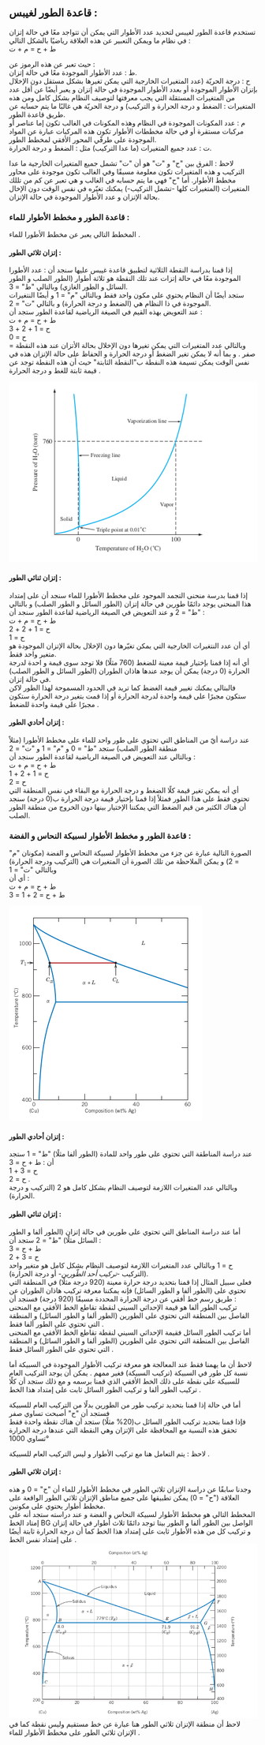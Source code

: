 ## قاعدة الطور لغيبس :

تستخدم قاعدة الطور لغيبس لتحديد عدد الأطوار التي يمكن أن تتواجد معًا في حالة إتزان في نظام ما ويمكن التعبير عن هذه العلاقة رياضيًا بالشكل التالي :  
ط + ح = م + ت  

حيث تعبر عن هذه الرموز عن :  
ط : عدد الأطوار الموجودة معًا في حالة إتزان.  
ح : درجة الحريّة (عدد المتغيرات الخارجية التي يمكن تغيرها بشكل مستقل دون الإخلال بإتزان الأطوار الموجودة أو بعدد الأطوار الموجودة في حالة إتزان و يعبر أيضًا عن أقل عدد من المتغيرات المستقلة التي يجب معرفتها لتوصيف النظام بشكل كامل ومن هذه المتغيرات : الضغط و درجة الحرارة و التركيب) و درجة الحريّة هي غالبًا ما يتم حسابه عن طريق قاعدة الطور.  
م : عدد المكونات الموجودة في النظام وهذه المكونات في الغالب تكون إما عناصر أو مركبات مستقرة أو في حالة مخططات الأطوار تكون هذه المركبات عبارة عن المواد الموجودة على طرفّي المحور الأفقي لمخطط الطور.  
ت : عدد جميع المتغيرات (ما عدا التركيب) مثل : الضغط و درجة الحرارة.   

لاحظ : الفرق بين "ح" و "ت" هو أن "ت" تشمل جميع المتغيرات الخارجية ما عدا التركيب و هذه المتغيرات تكون معلومة مسبقًا وفي الغالب تكون موجودة على محاور مخطط الأطوار.
أما "ح" فهي ما يتم حسابه في الغالب و هي تعبر عن كم من تللك المتغيرات (المتغيرات كلها -تشمل التركيب-) يمكنك تغيّره في نفس الوقت دون الإخال بحالة الإتزان و عدد الأطوار الموجودة في حالة الإتزان.  

### قاعدة الطور  و مخطط الأطوار للماء :  

المخطط التالي يعبر عن مخطط الأطورا للماء .  
#### إتزان ثلاثي الطور :  
 إذا قمنا بدراسة النقطة الثلاثية لتطبيق قاعدة غيبس عليها سنجد أن :
عدد الأطورا الموجودة معًا في حالة إتزات عند تلك النقطة هو ثلاثة أطوار (الطور الصلب و الطور السائل و الطور الغازي) وبالتالي "ط" = 3.  
ستجد أيضًا أن النظام يحتوي على مكون واحد فقط وبالتالي "م" = 1 و أيضًا النتغيرات الموجودة في ذا النظام هي (الضغط و درجة الحرارة) و بالتالي "ت" = 2.   
عند التعويض بهذه القيم في الصيغة الرياضية لقاعدة الطور ستجد أن :  
ط + ح = م + ت  
3 + ح = 1 + 2  
ح = 0    
وبالتالي عدد المتغيرات التي يمكن تغيرها دون الإخلال بحالة الأتزان عند هذه النقطة = صفر .  و بما أنه لا يمكن تغير الضغط أو درجة الحرارة و الحفاظ على حالة الإتزان هذه في نفس الوقت يمكن تسيمة هذه النقطة ب"النقطة الثابتة" حيث أن هذه النقطة توجد عن قيمة ثابتة للغط و درجة الحرارة .  

![مخطط الأطوار للماء](مرفقات/مخطط-الأطوار-للماء.png)
#### إتزان ثنائي الطور :  
إذا قمنا بدرسة منحنى التجمد الموجود على مخطط الأطورا للماء سنجد أن على إمتداد هذا المنحنى يوجد دائمًا طورين في حالة إتزان (الطور السائل و الطور الصلب) و بالتالي "ط" = 2 و عند التعويض في  الصيغة الرياضية لقاعدة الطور سنجد أن :  
ط + ح = م + ت  
2 + ح = 1 + 2  
ح = 1  
أي أن عدد النتغيرات الخارجية التي يمكن تغيّرها دون الإخلال بحالة الإتزان الموجودة هو متغير واحد فقط.  
أي أنه إذا قمنا بإختيار قيمة معينة للضغط (760 مثلًا) فلا توجد سوى قيمة و احدة لدرجة الحرارة (0 درجة) يمكن أن يوجد عندها هاذان الطوران (الطور السائل و الطور الصلب) في حالة إتزان.  
فالبتالي يمكنك تغيير قيمة الغضط كما تريد في الحدود المسموحة لهذا الطور لاكن ستكون مجبرًا على قيمة واحدة لدرجة الحرارة أو إذا قمت بتغير درحة الحرارة ستكون مجبرًا على قيمة واحدة للضغط .    

#### إتزان أحادي الطور :  

عند دراسة أيّ من المناطق التي تحتوي على طور واحد للماء على مخطط الأطورا (مثلاً منطقة الطور الصلب) ستجد "ط" = 0 و "م" = 1 و "ت" = 2   
وبالتالي عند التعويض في  الصيغة الرياضية لقاعدة الطور سنجد أن :  
ط + ح = م + ت    
1 + ح = 1 + 2    
ح = 2  
أي أنه يمكن تغير قيمة كلًا الضغط و درجة الحرارة مع البقاء في نفس المنطقة التي تحتوي فقط على هذا الطور فمثلاً إذا قمنا بإختيار قيمة درجة الحرارة ب(0 درجة) سنجد أن هناك الكثير من قيم الضغط التي يمكننا الإختيار بينها دون الخروج من منطقة الطور الصلب.    


### قاعدة الطور و مخطط الأطوار لسبيكة النحاس و الفضة  :  

الصورة التالية عبارة عن جزء من مخطط الأطوار لسبيكة النحاس و الفضة (مكونان "م" = 2) و يمكن الملاحظة من تلك الصورة أن المتغيرات هي (التركيب ودرجة الحرارة) وبالتالي "ت" = 1  
أي أن :  
ط + ح = م + ت   
ط + ح = 2 + 1 = 3   

![جزء من مخطط الأطوار لسبيكة النحاس و الفضة](مرفقات/جزء-من-مخطط-الأطوار-لسبيكة-النحاس-و-الفضة.png)

#### إتزان أحادي الطور :  
عند دراسة المناطقة التي تحتوي على طور واحد للمادة (الطور ألفا مثلًا) "ط" = 1 ستجد أن :
ط + ح = 3   
1 + ح = 3   
ح = 2 .  
وبالتالي عدد المتغيرات اللازمة لتوصيف النظام بشكل كامل هو 2 (التركيب و درجة الحرارة).    

#### إتزان ثنائي الطور :  

أما عند دراسة المناطق التي تحتوي على طورين في حالة إتزان (الطور ألفا و الطور السائل مثلًا) "ط" = 2 ستجد أن :  
ط + ح = 3   
2 + ح = 3  
ح = 1 
وبالتالي عدد المتغيرات اللازمة لتوصيف النظام بشكل كامل هو متغير واحد (التركيب -*تركيب أحد الطّورين*- أو درجة الحرارة).    
فعلى سبيل المثال إذا قمنا بتحديد درجة حرارة معينة (920 درجة مثلًا) في المنطقة التي تحتوي على (الطور ألفا و الطور السائل) فإنه يمكننا معرفة تركيب هاذان الطوران عن طريق رسم خط أفقي عن درجة الحرارة المحددة مسبقًا (920 درجة) فسنجد أن :  
تركيب الطور ألفا هو قيمة الإحداثي السيني لنقطة تقاطع الخط الأفقي مع المنحنى الفاصل بين المنطقة التي تحتوي على الطورين (الطور ألفا و الطور السائل) و المنطقة التي تحتوي على الطور ألفا فقط .  
أما تركيب الطور السائل فقيمة الإحداثي السيني لنقطة تقاطع الخط الأفقي مع المنحنى الفاصل بين المنطقة التي تحتوي على الطورين (الطور ألفا و الطور السائل) و المنطقة التي تحتوي على الطور السائل فقط .   

لاحظ أن ما يهمنا فقط عند المعالجة هو معرفة تركيب الأطوار الموجودة في السبيكة أما نسبة كل طور في السبيكة (تركيب السبيكة) فغير ممهم . 
يمكن أن يوجد التركيب العام للسبيكة على نقطة على ذلك الخط الأفقي الذي قمنا برسمه و مع ذلك ستجد أن كلًا تركيب الطور ألفا و تركيب الطور السائل ثابت على إمتداد هذا الخط .  


أما في حالة إذا قمنا بتحديد تركيب طور من الطورين بدلًا من التركيب العام للسبيكة فستجد أن "ح" أصبحت تساوي صفر   
فإذا قمنا بتحديد تركيب الطور السائل ب(20% مثلًا) ستجد أن هناك نقطة واحدة فقط تحقق هذه النسبة مع المحافظة على الإتزان وهي النقطة التي عندها درجة الحرارة تساوي 1000°

لاحظ : يتم التعامل هنا مع تركيب الأطوار و ليس التركيب العام للسبيكة .  

#### إتزان ثلاثي الطور :  
وجدنا سابقًا عن دراسة الإتزان ثلاثي الطور في مخطط الأطوار للماء أن "ح" = 0 و هذه العلاقة ("ح" = 0) يمكن تطبيقها على جميع مناطق الإتزان ثلاثي الطور الواقعة على مخطط أطوار يحتوي على مكونين.  
المخطط التالي هو مخطط الأطوار لسبيكة النحاس و الفضة و عند دراسته ستجد أنه على إمتاد الخط BG الواصل بين الطور ألفا و الطور بيتا توجد دائمًا ثلاث أطوار في حالة إتزان و تركيب كل من هذه الأطوار ثابت على إمتداد هذا الخط كما أن درجة الحرارة ثابتة أيضًا على إمتداد نفس الخط .  
![مخطط الأطوار لسبيكة النحاس و الفضة](مرفقات/مخطط-الأطوار-لسبيكة-النحاس-و-الفضة.png)
لاحظ أن منطقة الإتزان ثلاثي الطور هنا عبارة عن خط مستقيم وليس نقطة كما في الإتزان ثلاثي الطور على مخطط الأطوار للماء .  
